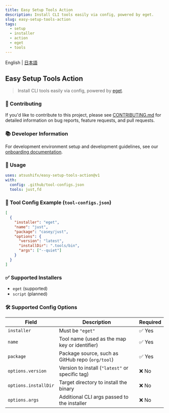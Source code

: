 ```yaml
---
title: Easy Setup Tools Action
description: Install CLI tools easily via config, powered by eget.
slug: easy-setup-tools-action
tags:
  - setup
  - installer
  - action
  - eget
  - tools
---
```


English | [日本語](README.ja.md)

## Easy Setup Tools Action

> Install CLI tools easily via config, powered by [eget](https://github.com/zyedidia/eget).

### 🤝 Contributing

If you'd like to contribute to this project, please see [CONTRIBUTING.md](CONTRIBUTING.md) for detailed information on bug reports, feature requests, and pull requests.

### 📚 Developer Information

For development environment setup and development guidelines, see our [onboarding documentation](docs/onboarding/README.ja.md).

### 🚀 Usage

```yaml
uses: atsushifx/easy-setup-tools-action@v1
with:
  config: .github/tool-configs.json
  tools: just,fd
```

### 📂 Tool Config Example (`tool-configs.json`)

```json
[
  {
    "installer": "eget",
    "name": "just",
    "package": "casey/just",
    "options": {
      "version": "latest",
      "installDir": ".tools/bin",
      "args": ["--quiet"]
    }
  }
]
```

### ✅ Supported Installers

- `eget` (supported)
- `script` (planned)

### 🛠 Supported Config Options

| Field                | Description                                      | Required |
| -------------------- | ------------------------------------------------ | -------- |
| `installer`          | Must be `"eget"`                                 | ✅ Yes   |
| `name`               | Tool name (used as the map key or identifier)    | ✅ Yes   |
| `package`            | Package source, such as GitHub repo (`org/tool`) | ✅ Yes   |
| `options.version`    | Version to install (`"latest"` or specific tag)  | ❌ No    |
| `options.installDir` | Target directory to install the binary           | ❌ No    |
| `options.args`       | Additional CLI args passed to the installer      | ❌ No    |
